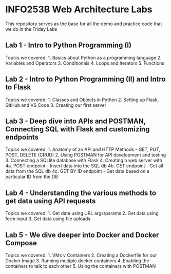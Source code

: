 # INFO253B Web Architecture Labs

This repository serves as the base for all the demo and practice code that we do in the Friday Labs

## Lab 1 - Intro to Python Programming (I)

Topics we covered:
    1. Basics about Python as a programming language
    2. Variables and Operators
    3. Conditionals
    4. Loops and Iterators
    5. Functions

## Lab 2 - Intro to Python Programming (II) and Intro to Flask

Topics we covered:
    1. Classes and Objects in Python
    2. Setting up Flask, GitHub and VS Code
    3. Creating our first server

## Lab 3 - Deep dive into APIs and POSTMAN, Connecting SQL with Flask and customizing endpoints

Topics we covered:
    1. Anatomy of an API and HTTP Methods - GET, PUT, POST, DELETE (CRUD)
    2. Using POSTMAN for API development and testing
    3. Connecting a SQLlite database with Flask
    4. Creating a web server with
        4a. POST endpoint - Insert data into the SQL db
        4b. GET endpoint - Get all data from the SQL db
        4c. GET BY ID endpoint - Get data based on a particular ID from the DB

## Lab 4 - Understanding the various methods to get data using API requests

Topics we covered:
    1. Get data using URL args/params
    2. Get data using form input
    3. Get data using file uploads

## Lab 5 - We dive deeper into Docker and Docker Compose

Topics we covered:
    1. VMs v Containers
    2. Creating a Dockerfile for our Docker Image
    3. Running multiple docker containers
    4. Enabling the containers to talk to each other
    5. Using the containers with POSTMAN
